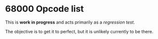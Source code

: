 # 68000 Opcode list

This is **work in progress** and acts primarily as a *regression test*.

The objective is to get it to perfect, but it is unlikely currently to be there.
